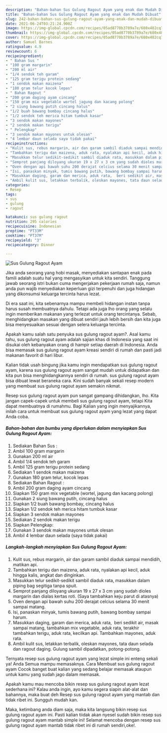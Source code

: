 ```yaml
---
description: "Bahan-bahan Sus Gulung Ragout Ayam yang enak dan Mudah Dibuat"
title: "Bahan-bahan Sus Gulung Ragout Ayam yang enak dan Mudah Dibuat"
slug: 242-bahan-bahan-sus-gulung-ragout-ayam-yang-enak-dan-mudah-dibuat
date: 2021-06-24T03:21:24.900Z
image: https://img-global.cpcdn.com/recipes/05ad8770b3789a7e/680x482cq70/sus-gulung-ragout-ayam-foto-resep-utama.jpg
thumbnail: https://img-global.cpcdn.com/recipes/05ad8770b3789a7e/680x482cq70/sus-gulung-ragout-ayam-foto-resep-utama.jpg
cover: https://img-global.cpcdn.com/recipes/05ad8770b3789a7e/680x482cq70/sus-gulung-ragout-ayam-foto-resep-utama.jpg
author: Samuel Barnes
ratingvalue: 4.9
reviewcount: 6
recipeingredient:
- " Bahan Sus "
- "100 gram margarin"
- "200 ml air"
- "1/4 sendok teh garam"
- "125 gram terigu protein sedang"
- "1 sendok makan maizena"
- "180 gram telur kocok lepas"
- " Bahan Ragout "
- "200 gram daging ayam cincang"
- "150 gram mix vegetable wortel jagung dan kacang polong"
- "2 siung bawang putih cincang halus"
- "1/2 buah bawang bombay cincang halus"
- "1/2 sendok teh merica hitam tumbuk kasar"
- "3 sendok makan mayones"
- "2 sendok makan terigu"
- " Pelengkap"
- "3 sendok makan mayones untuk olesan"
- "4 lembar daun selada saya tidak pakai"
recipeinstructions:
- "Kulit sus, rebus margarin, air dan garam sambil diaduk sampai mendidih, matikan api."
- "Tambahkan terigu dan maizena, aduk rata, nyalakan api kecil, aduk hingga kalis, angkat dan dinginkan."
- "Masukkan telur sedikit-sedikit sambil diaduk rata, masukkan dalam piping bag segitiga tanpa spuit."
- "Semprot panjang diloyang ukuran 19 x 27 x 3 cm yang sudah dioles margarin dan dialas kertas roti. (Saya tambahkan keju parut di atasnya)"
- "Oven dengan api bawah suhu 200 derajat celcius selama 30 menit sampai matang."
- "Isi, panaskan minyak, tumis bawang putih, bawang bombay sampai harum."
- "Masukkan daging, garam dan merica, aduk rata,  beri sedikit air, masak sampai matang, tambahkan mix vegetable, aduk rata, terakhir tambahkan terigu, aduk rata, kecilkan api. Tambahkan mayones, aduk rata."
- "Ambil kulit sus, letakkan terbalik, oleskan mayones, tata daun selada dan ragout daging. Gulung sambil dipadatkan, potong-potong."
categories:
- Resep
tags:
- sus
- gulung
- ragout

katakunci: sus gulung ragout 
nutrition: 295 calories
recipecuisine: Indonesian
preptime: "PT33M"
cooktime: "PT37M"
recipeyield: "3"
recipecategory: Dinner

---
```



![Sus Gulung Ragout Ayam](https://img-global.cpcdn.com/recipes/05ad8770b3789a7e/680x482cq70/sus-gulung-ragout-ayam-foto-resep-utama.jpg)

Jika anda seorang yang hobi masak, menyediakan santapan enak pada famili adalah suatu hal yang mengasyikan untuk kita sendiri. Tanggung jawab seorang istri bukan cuma mengerjakan pekerjaan rumah saja, namun anda pun wajib menyediakan keperluan gizi terpenuhi dan juga hidangan yang dikonsumsi keluarga tercinta harus lezat.

Di era  saat ini, kita sebenarnya mampu membeli hidangan instan tanpa harus susah membuatnya dahulu. Tetapi ada juga lho orang yang selalu ingin memberikan makanan yang terlezat untuk orang tercintanya. Sebab, menghidangkan masakan yang dibuat sendiri jauh lebih bersih dan kita juga bisa menyesuaikan sesuai dengan selera keluarga tercinta. 



Apakah kamu salah satu penyuka sus gulung ragout ayam?. Asal kamu tahu, sus gulung ragout ayam adalah sajian khas di Indonesia yang saat ini disukai oleh kebanyakan orang di hampir setiap daerah di Indonesia. Anda bisa memasak sus gulung ragout ayam kreasi sendiri di rumah dan pasti jadi makanan favorit di hari libur.

Kalian tidak usah bingung jika kamu ingin mendapatkan sus gulung ragout ayam, karena sus gulung ragout ayam sangat mudah untuk didapatkan dan kita pun bisa menghidangkannya sendiri di rumah. sus gulung ragout ayam bisa dibuat lewat beraneka cara. Kini sudah banyak sekali resep modern yang membuat sus gulung ragout ayam semakin nikmat.

Resep sus gulung ragout ayam pun sangat gampang dihidangkan, lho. Kita jangan capek-capek untuk membeli sus gulung ragout ayam, tetapi Kita dapat membuatnya di rumahmu. Bagi Kalian yang ingin menyajikannya, inilah cara untuk membuat sus gulung ragout ayam yang lezat yang dapat Anda coba.

<!--inarticleads1-->

##### Bahan-bahan dan bumbu yang diperlukan dalam menyiapkan Sus Gulung Ragout Ayam:

1. Sediakan  Bahan Sus :
1. Ambil 100 gram margarin
1. Gunakan 200 ml air
1. Ambil 1/4 sendok teh garam
1. Ambil 125 gram terigu protein sedang
1. Sediakan 1 sendok makan maizena
1. Gunakan 180 gram telur, kocok lepas
1. Sediakan  Bahan Ragout :
1. Ambil 200 gram daging ayam cincang
1. Siapkan 150 gram mix vegetable (wortel, jagung dan kacang polong)
1. Gunakan 2 siung bawang putih, cincang halus
1. Siapkan 1/2 buah bawang bombay, cincang halus
1. Siapkan 1/2 sendok teh merica hitam tumbuk kasar
1. Siapkan 3 sendok makan mayones
1. Sediakan 2 sendok makan terigu
1. Siapkan  Pelengkap:
1. Gunakan 3 sendok makan mayones untuk olesan
1. Ambil 4 lembar daun selada (saya tidak pakai)




<!--inarticleads2-->

##### Langkah-langkah menyiapkan Sus Gulung Ragout Ayam:

1. Kulit sus, rebus margarin, air dan garam sambil diaduk sampai mendidih, matikan api.
1. Tambahkan terigu dan maizena, aduk rata, nyalakan api kecil, aduk hingga kalis, angkat dan dinginkan.
1. Masukkan telur sedikit-sedikit sambil diaduk rata, masukkan dalam piping bag segitiga tanpa spuit.
1. Semprot panjang diloyang ukuran 19 x 27 x 3 cm yang sudah dioles margarin dan dialas kertas roti. (Saya tambahkan keju parut di atasnya)
1. Oven dengan api bawah suhu 200 derajat celcius selama 30 menit sampai matang.
1. Isi, panaskan minyak, tumis bawang putih, bawang bombay sampai harum.
1. Masukkan daging, garam dan merica, aduk rata,  beri sedikit air, masak sampai matang, tambahkan mix vegetable, aduk rata, terakhir tambahkan terigu, aduk rata, kecilkan api. Tambahkan mayones, aduk rata.
1. Ambil kulit sus, letakkan terbalik, oleskan mayones, tata daun selada dan ragout daging. Gulung sambil dipadatkan, potong-potong.




Ternyata resep sus gulung ragout ayam yang lezat simple ini enteng sekali ya! Anda Semua mampu memasaknya. Cara Membuat sus gulung ragout ayam Cocok banget buat kalian yang sedang belajar memasak ataupun untuk kamu yang sudah jago dalam memasak.

Apakah kamu mau mencoba bikin resep sus gulung ragout ayam lezat sederhana ini? Kalau anda ingin, ayo kamu segera siapin alat-alat dan bahannya, maka buat deh Resep sus gulung ragout ayam yang mantab dan tidak ribet ini. Sungguh mudah kan. 

Maka, ketimbang anda diam saja, maka kita langsung bikin resep sus gulung ragout ayam ini. Pasti kalian tiidak akan nyesel sudah bikin resep sus gulung ragout ayam mantab simple ini! Selamat mencoba dengan resep sus gulung ragout ayam mantab tidak ribet ini di rumah sendiri,oke!.

